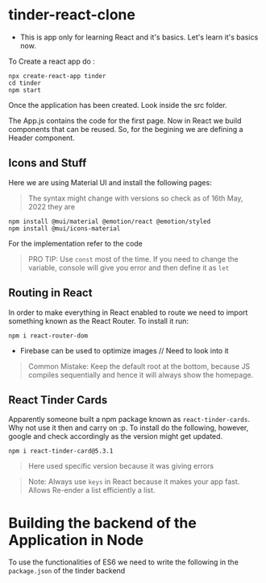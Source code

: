 # tinder-react-clone

- This is app only for learning React and it's basics. Let's learn it's basics now.

To Create a react app do :

```
npx create-react-app tinder
cd tinder
npm start
```

Once the application has been created. Look inside the src folder.

The App.js contains the code for the first page.
Now in React we build components that can be reused.
So, for the begining we are defining a Header component.

## Icons and Stuff

Here we are using Material UI and install the following pages:

> The syntax might change with versions so check as of 16th May, 2022 they are

```
npm install @mui/material @emotion/react @emotion/styled
npm install @mui/icons-material
```

For the implementation refer to the code

> PRO TIP: Use `const` most of the time. If you need to change the variable, console will give you error and then define it as `let`

## Routing in React

In order to make everything in React enabled to route we need to import something known as the React Router. To install it run:

```
npm i react-router-dom
```

- Firebase can be used to optimize images // Need to look into it

> Common Mistake: Keep the default root at the bottom, because JS compiles sequentially and hence it will always show the homepage.

## React Tinder Cards

Apparently someone built a npm package known as `react-tinder-cards`. Why not use it then and carry on :p. To install do the following, however, google and check accordingly as the version might get updated.

```
npm i react-tinder-card@5.3.1
```

> Here used specific version because it was giving errors

> Note: Always use `keys` in React because it makes your app fast. Allows Re-ender a list efficiently a list.


# Building the backend of the Application in Node

To use the functionalities of ES6 we need to write the following in the `package.json` of the tinder backend